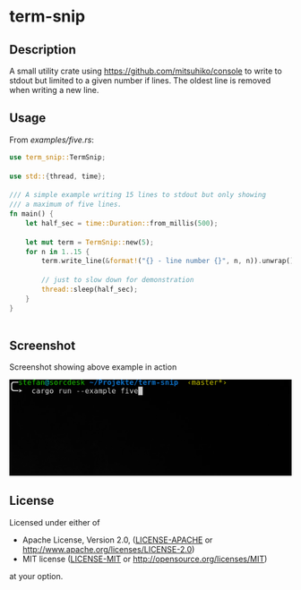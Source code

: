 # term-snip

## Description

A small utility crate using https://github.com/mitsuhiko/console to write 
to stdout but limited to a given number if lines. The oldest line is removed 
when writing a new line.

## Usage

From *examples/five.rs*:

```rust
use term_snip::TermSnip;

use std::{thread, time};

/// A simple example writing 15 lines to stdout but only showing
/// a maximum of five lines. 
fn main() {
    let half_sec = time::Duration::from_millis(500);
    
    let mut term = TermSnip::new(5);
    for n in 1..15 {
        term.write_line(&format!("{} - line number {}", n, n)).unwrap();
        
        // just to slow down for demonstration 
        thread::sleep(half_sec);
    }
}
 
```


## Screenshot

Screenshot showing above example in action

![Screenshot of example five.rs](screenshot/example_five.gif)

## License

Licensed under either of

 * Apache License, Version 2.0, ([LICENSE-APACHE](LICENSE-APACHE) or http://www.apache.org/licenses/LICENSE-2.0)
 * MIT license ([LICENSE-MIT](LICENSE-MIT) or http://opensource.org/licenses/MIT)

at your option.

